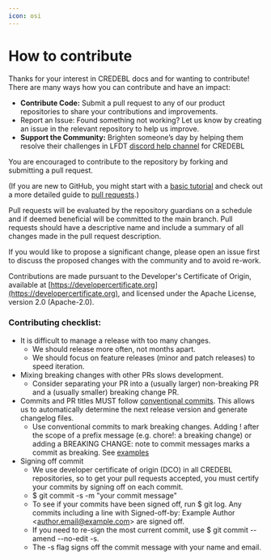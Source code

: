 ```yaml
---
icon: osi
---
```


# How to contribute

Thanks for your interest in CREDEBL docs and for wanting to contribute! There are many ways how you can contribute and have an impact:

* **Contribute Code:** Submit a pull request to any of our product repositories to share your contributions and improvements.
* Report an Issue: Found something not working? Let us know by creating an issue in the relevant repository to help us improve.
* **Support the Community:** Brighten someone’s day by helping them resolve their challenges in LFDT [discord help channel](https://discord.com/channels/905194001349627914/1331657363161219082) for CREDEBL

You are encouraged to contribute to the repository by forking and submitting a pull request.

(If you are new to GitHub, you might start with a [basic tutorial](https://help.github.com/articles/set-up-git) and check out a more detailed guide to [pull requests](https://help.github.com/articles/using-pull-requests/).)

Pull requests will be evaluated by the repository guardians on a schedule and if deemed beneficial will be committed to the main branch. Pull requests should have a descriptive name and include a summary of all changes made in the pull request description.

If you would like to propose a significant change, please open an issue first to discuss the proposed changes with the community and to avoid re-work.

Contributions are made pursuant to the Developer's Certificate of Origin, available at [https://developercertificate.org](https://developercertificate.org), and licensed under the Apache License, version 2.0 (Apache-2.0).

### Contributing checklist:

* It is difficult to manage a release with too many changes.
  * We should release more often, not months apart.
  * We should focus on feature releases (minor and patch releases) to speed iteration.
* Mixing breaking changes with other PRs slows development.
  * Consider separating your PR into a (usually larger) non-breaking PR and a (usually smaller) breaking change PR.
* Commits and PR titles MUST follow [conventional commits](https://www.conventionalcommits.org/en/v1.0.0/). This allows us to automatically determine the next release version and generate changelog files.
  * Use conventional commits to mark breaking changes. Adding ! after the scope of a prefix message (e.g. chore!: a breaking change) or adding a BREAKING CHANGE: note to commit messages marks a commit as breaking. See [examples](https://www.conventionalcommits.org/en/v1.0.0/#examples)
* Signing off commit
  * We use developer certificate of origin (DCO) in all CREDEBL repositories, so to get your pull requests accepted, you must certify your commits by signing off on each commit.
  * $ git commit -s -m "your commit message"
  * To see if your commits have been signed off, run $ git log. Any commits including a line with Signed-off-by: Example Author \<author.email@example.com> are signed off.
  * If you need to re-sign the most current commit, use $ git commit --amend --no-edit -s.
  * The -s flag signs off the commit message with your name and email.

